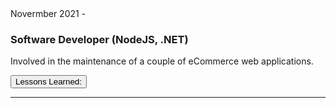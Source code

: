 <div class="">
  <div class="float-right">
    <span class="text-primary experience-date">Novermber 2021 - </span>
  </div>
  <div class="">
    <h3 class="mb-3">Software Developer (NodeJS, .NET)</h3>

<div class="col-md-10" markdown="1">

Involved in the maintenance of a couple of eCommerce web applications.

</div>

  </div>
</div>

<div class="col-md-10 accordion mt-2 d-print-none d-none" id="experience-3-enlightenment-accordion">
  <div class="card">
    <div class="card-header p-0" id="experience-3-enlightenment-heading-lessons-learned">
      <p class="mb-0">
          <button class="btn btn-link btn-block text-left collapsed subheading-small" type="button" data-toggle="collapse" data-target="#experience-3-enlightenment-collapse-lessons-learned" aria-expanded="false" aria-controls="experience-3-enlightenment-collapse-lessons-learned">
          Lessons Learned:
          </button>
      </p>
    </div>
    <div id="experience-3-enlightenment-collapse-lessons-learned" class="collapse" aria-labelledby="experience-3-enlightenment-heading-lessons-learned" data-parent="#experience-3-enlightenment-accordion">
      <div class="card-body">
        <div class="pr-3">
            
<div markdown="1">

---

</div>
        </div>
      </div>
    </div>
  </div>
</div>



<div class="mb-5">

</div>
